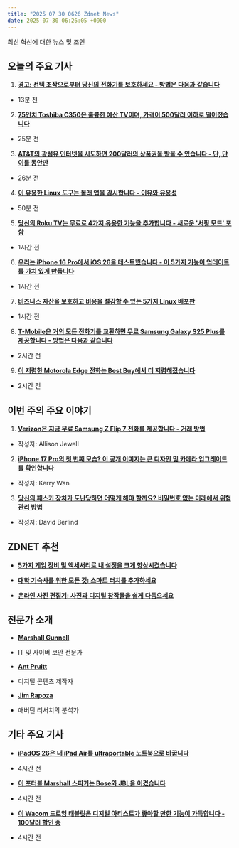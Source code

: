 ```yaml
---
title: "2025 07 30 0626 Zdnet News"
date: 2025-07-30 06:26:05 +0900
---
```


최신 혁신에 대한 뉴스 및 조언  
## 오늘의 주요 기사  

1. **[경고: 선택 조작으로부터 당신의 전화기를 보호하세요 - 방법은 다음과 같습니다](https://www.zdnet.com/article/warning-protect-your-phone-from-choicejacking-before-its-too-late-heres-how/)**  
* 13분 전  

2. **[75인치 Toshiba C350은 훌륭한 예산 TV이며, 가격이 500달러 이하로 떨어졌습니다](https://www.zdnet.com/home-and-office/home-entertainment/the-75-inch-toshiba-c350-is-a-great-budget-tv-and-it-just-dropped-below-500/)**  
* 25분 전  

3. **[AT&T의 광섬유 인터넷을 시도하면 200달러의 상품권을 받을 수 있습니다 - 단, 단 이틀 동안만](https://www.zdnet.com/home-and-office/you-can-get-200-in-gift-cards-for-trying-at-ts-fiber-internet-but-only-for-two-more-days/)**  
* 26분 전  

4. **[이 유용한 Linux 도구는 몰래 앱을 감시합니다 - 이유와 유용성](https://www.zdnet.com/article/this-handy-linux-tool-snitches-on-sneaky-apps-heres-why-and-how-its-helpful/)**  
* 50분 전  

5. **[당신의 Roku TV는 무료로 4가지 유용한 기능을 추가합니다 - 새로운 '서핑 모드' 포함](https://www.zdnet.com/home-and-office/home-entertainment/your-roku-tv-is-getting-4-useful-features-for-free-including-a-new-surf-mode/)**  
* 1시간 전  

6. **[우리는 iPhone 16 Pro에서 iOS 26을 테스트했습니다 - 이 5가지 기능이 업데이트를 가치 있게 만듭니다](https://www.zdnet.com/article/we-tested-ios-26-on-the-iphone-16-pro-these-5-features-make-the-update-worthwhile/)**  
* 1시간 전  

7. **[비즈니스 자산을 보호하고 비용을 절감할 수 있는 5가지 Linux 배포판](https://www.zdnet.com/article/best-linux-desktop-distributions-for-businesses-looking-to-save-money-and-protect-their-assets/)**  
* 1시간 전  

8. **[T-Mobile은 거의 모든 전화기를 교환하면 무료 Samsung Galaxy S25 Plus를 제공합니다 - 방법은 다음과 같습니다](https://www.zdnet.com/article/t-mobile-will-give-you-a-free-samsung-galaxy-s25-plus-when-you-trade-in-almost-any-phone-heres-how/)**  
* 2시간 전  

9. **[이 저렴한 Motorola Edge 전화는 Best Buy에서 더 저렴해졌습니다](https://www.zdnet.com/article/this-affordable-motorola-edge-phone-just-got-even-cheaper-at-best-buy/)**  
* 2시간 전  

## 이번 주의 주요 이야기  

1. **[Verizon은 지금 무료 Samsung Z Flip 7 전화를 제공합니다 - 거래 방법](https://www.zdnet.com/article/verizon-will-give-you-a-free-samsung-z-flip-7-phone-right-now-how-the-deal-works/)**  
* 작성자: Allison Jewell  

2. **[iPhone 17 Pro의 첫 번째 모습? 이 공개 이미지는 큰 디자인 및 카메라 업그레이드를 확인합니다](https://www.zdnet.com/article/first-look-at-iphone-17-pro-public-images-seemingly-confirm-big-design-and-camera-changes/)**  
* 작성자: Kerry Wan  

3. **[당신의 패스키 장치가 도난당하면 어떻게 해야 할까요? 비밀번호 없는 미래에서 위험 관리 방법](https://www.zdnet.com/article/what-if-your-passkey-device-is-stolen-how-to-manage-risk-in-our-passwordless-future/)**  
* 작성자: David Berlind  

## ZDNET 추천  
- **[5가지 게임 장비 및 액세서리로 내 설정을 크게 향상시켰습니다](https://www.zdnet.com/home-and-office/home-entertainment/5-gadgets-and-accessories-that-leveled-up-my-gaming-setup-including-a-surprise-console/)**  

- **[대학 기숙사를 위한 모든 것: 스마트 터치를 추가하세요](https://www.zdnet.com/article/everything-you-need-for-a-college-dorm/)**  
- **[온라인 사진 편집기: 사진과 디지털 창작물을 쉽게 다듬으세요](https://www.zdnet.com/home-and-office/smart-office/best-online-photo-editors/)**  

## 전문가 소개  
- **[Marshall Gunnell](https://www.zdnet.com/meet-the-team/marshall-gunnell/)**  
* IT 및 사이버 보안 전문가  
- **[Ant Pruitt](https://www.zdnet.com/meet-the-team/ant-pruitt/)**  
* 디지털 콘텐츠 제작자  
- **[Jim Rapoza](https://www.zdnet.com/meet-the-team/jim-rapoza/)**  
* 애버딘 리서치의 분석가  

## 기타 주요 기사  
- **[iPadOS 26은 내 iPad Air를 ultraportable 노트북으로 바꿉니다](https://www.zdnet.com/article/ipados-26-is-turning-my-ipad-air-into-the-ultraportable-laptop-it-was-meant-to-be/)**  
* 4시간 전  

- **[이 포터블 Marshall 스피커는 Bose와 JBL을 이겼습니다](https://www.zdnet.com/home-and-office/home-entertainment/i-did-not-expect-this-portable-marshall-speaker-to-beat-out-my-bose-and-jbl-like-this/)**  
* 4시간 전  

- **[이 Wacom 드로잉 태블릿은 디지털 아티스트가 좋아할 만한 기능이 가득합니다 - 100달러 할인 중](https://www.zdnet.com/article/this-wacom-drawing-tablet-is-loaded-with-perks-digital-artists-will-love-and-its-100-off/)**  
* 4시간 전